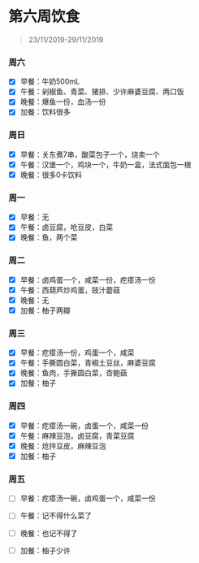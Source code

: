 # 第六周饮食

>23/11/2019-29/11/2019

### 周六

- [x] 早餐：牛奶500mL
- [x] 午餐：剁椒鱼、青菜、猪排、少许麻婆豆腐、两口饭
- [x] 晚餐：爆鱼一份，血汤一份
- [x] 加餐：饮料很多

### 周日

- [x] 早餐：关东煮7串，酸菜包子一个，烧卖一个
- [x] 午餐：汉堡一个，鸡块一个，牛奶一盒，法式面包一根
- [x] 晚餐：很多0卡饮料

### 周一

- [x] 早餐：无
- [x] 午餐：卤豆腐，呛豆皮，白菜
- [x] 晚餐：鱼，两个菜

### 周二

- [x] 早餐：卤鸡蛋一个，咸菜一份，疙瘩汤一份
- [x] 午餐：西葫芦炒鸡蛋，豉汁蘑菇
- [x] 晚餐：无
- [x] 加餐：柚子两瓣

### 周三

- [x] 早餐：疙瘩汤一份，鸡蛋一个，咸菜
- [x] 午餐：手撕圆白菜，青椒土豆丝，麻婆豆腐
- [x] 晚餐：鱼肉，手撕圆白菜，杏鲍菇
- [x] 加餐：柚子

### 周四

- [x] 早餐：疙瘩汤一碗，卤蛋一个，咸菜一份
- [x] 午餐：麻辣豆泡，卤豆腐，青菜豆腐
- [x] 晚餐：炝拌豆皮，麻辣豆泡
- [x] 加餐：柚子

### 周五

- [ ] 早餐：疙瘩汤一碗，卤鸡蛋一个，咸菜一份

- [ ] 午餐：记不得什么菜了

- [ ] 晚餐：也记不得了

- [ ] 加餐：柚子少许

  
